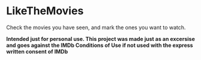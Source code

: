 LikeTheMovies
=============

Check the movies you have seen, and mark the ones you want to watch.

**Intended just for personal use. This project was made just as an excersise and
goes against the IMDb Conditions of Use if not used with the express written 
consent of IMDb**